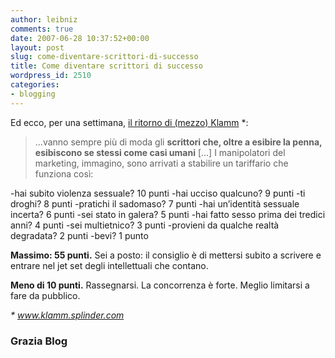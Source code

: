 ```yaml
---
author: leibniz
comments: true
date: 2007-06-28 10:37:52+00:00
layout: post
slug: come-diventare-scrittori-di-successo
title: Come diventare scrittori di successo
wordpress_id: 2510
categories:
- blogging
---
```


Ed ecco, per una settimana, [il ritorno di (mezzo) Klamm](http://grazia.blog.it/2007/06/28/hai-i-numeri-per-diventare-uno-scrittore/) *:


> ...vanno sempre più di moda gli **scrittori che, oltre a esibire la penna, esibiscono se stessi come casi umani** [...] I manipolatori del marketing, immagino, sono arrivati a stabilire un tariffario che funziona così:

-hai subito violenza sessuale? 10 punti
-hai ucciso qualcuno? 9 punti
-ti droghi? 8 punti
-pratichi il sadomaso? 7 punti
-hai un’identità sessuale incerta? 6 punti
-sei stato in galera? 5 punti
-hai fatto sesso prima dei tredici anni? 4 punti
-sei multietnico? 3 punti
-provieni da qualche realtà degradata? 2 punti
-bevi? 1 punto

**Massimo: 55 punti.**
Sei a posto: il consiglio è di mettersi subito a scrivere e entrare nel jet set degli intellettuali che contano.

**Meno di 10 punti.**
Rassegnarsi. La concorrenza è forte. Meglio limitarsi a fare da pubblico.


_* www.klamm.splinder.com_


### Grazia Blog
